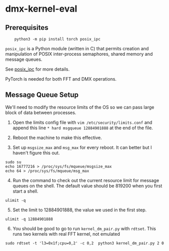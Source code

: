 # dmx-kernel-eval

## Prerequisites
```shell
    python3 -m pip install torch posix_ipc 
```
`posix_ipc` is a Python module (written in C) that permits creation and manipulation of POSIX inter-process semaphores, shared memory and message queues.

See [posix_ipc](https://github.com/osvenskan/posix_ipc/) for more details.

PyTorch is needed for both FFT and DMX operations.

## Message Queue Setup
We'll need to modify the resource limits of the OS so we can pass large block of data between processes.

1. Open the limits config file with `vim /etc/security/limits.conf` and append this line `* hard msgqueue 12884901888` at the end of the file. 

2. Reboot the machine to make this effective.

3. Set up `msgsize_max` and `msg_max` for every reboot. It can better but I haven't figure this out.
```shell
sudo su
echo 16777216 > /proc/sys/fs/mqueue/msgsize_max
echo 64 > /proc/sys/fs/mqueue/msg_max
```

4. Run the command to check out the current resource limit for message queues on the shell. 
The default value should be 819200 when you first start a shell.
```shell
ulimit -q
``` 

5. Set the limit to 12884901888, the value we used in the first step.
```shell
ulimit -q 12884901888
```

6. You should be good to go to run `kernel_dm_pair.py` with `rdtset`.
This runs two kernels with real FFT kernel, not emulated 
```shell
sudo rdtset -t 'l3=0x1f;cpu=0,2' -c 0,2  python3 kernel_dm_pair.py 2 0
```





